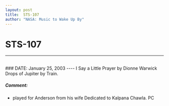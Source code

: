 ```yaml
---
layout: post
title:  STS-107
author: "NASA: Music to Wake Up By"
---
```


# STS-107
----
<br/>
### DATE: January 25, 2003
----
I Say a Little Prayer by Dionne Warwick
Drops of Jupiter by Train.

##### Comment:
* played for Anderson from his wife
Dedicated to Kalpana Chawla. PC
